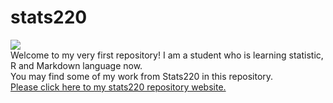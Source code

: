 # stats220
![](https://cdn3.iconfinder.com/data/icons/higher-education-icon-set/256/chart.png)  
Welcome to my very first repository! I am a student who is learning statistic, R and Markdown language now.  
You may find some of my work from Stats220 in this repository.  
[Please click here to my stats220 repository website.](https://220pmc.github.io/stats220/)
